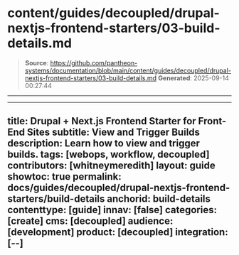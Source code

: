 # content/guides/decoupled/drupal-nextjs-frontend-starters/03-build-details.md

> **Source**: https://github.com/pantheon-systems/documentation/blob/main/content/guides/decoupled/drupal-nextjs-frontend-starters/03-build-details.md
> **Generated**: 2025-09-14 00:27:44

---

---
title: Drupal + Next.js Frontend Starter for Front-End Sites
subtitle: View and Trigger Builds
description: Learn how to view and trigger builds.
tags: [webops, workflow, decoupled]
contributors: [whitneymeredith]
layout: guide
showtoc: true
permalink: docs/guides/decoupled/drupal-nextjs-frontend-starters/build-details
anchorid: build-details
contenttype: [guide]
innav: [false]
categories: [create]
cms: [decoupled]
audience: [development]
product: [decoupled]
integration: [--]
---

<Partial file="decoupled-build-info.md" />